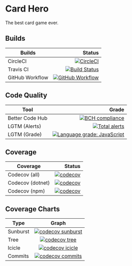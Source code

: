 # Card Hero

The best card game ever.

## Builds

|Builds|Status|
|---|---:|
|CircleCI|[![CircleCI](https://circleci.com/gh/kwokkan/card-hero.svg?style=svg)](https://circleci.com/gh/kwokkan/card-hero)|
|Travis CI|[![Build Status](https://travis-ci.com/kwokkan/card-hero.svg?branch=master)](https://travis-ci.com/kwokkan/card-hero)|
|GitHub Workflow|[![GitHub Workflow](https://github.com/kwokkan/card-hero/workflows/.NET%20Core/badge.svg)](https://github.com/kwokkan/card-hero/actions?query=workflow%3A%22.NET+Core%22)|

## Code Quality

|Tool|Grade|
|---|---:|
|Better Code Hub|[![BCH compliance](https://bettercodehub.com/edge/badge/kwokkan/card-hero?branch=master)](https://bettercodehub.com/)|
|LGTM (Alerts)|[![Total alerts](https://img.shields.io/lgtm/alerts/g/kwokkan/card-hero.svg?logo=lgtm&logoWidth=18)](https://lgtm.com/projects/g/kwokkan/card-hero/alerts/)|
|LGTM (Grade)|[![Language grade: JavaScript](https://img.shields.io/lgtm/grade/javascript/g/kwokkan/card-hero.svg?logo=lgtm&logoWidth=18)](https://lgtm.com/projects/g/kwokkan/card-hero/context:javascript)|

## Coverage

|Coverage|Status|
|---|---:|
|Codecov (all)|[![codecov](https://codecov.io/gh/kwokkan/card-hero/branch/master/graph/badge.svg)](https://codecov.io/gh/kwokkan/card-hero)|
|Codecov (dotnet)|[![codecov](https://codecov.io/gh/kwokkan/card-hero/branch/master/graph/badge.svg?flag=dotnet)](https://codecov.io/gh/kwokkan/card-hero)|
|Codecov (npm)|[![codecov](https://codecov.io/gh/kwokkan/card-hero/branch/master/graph/badge.svg?flag=npm)](https://codecov.io/gh/kwokkan/card-hero)|

## Coverage Charts

|Type|Graph|
|---|:---:|
|Sunburst|[![codecov sunburst](https://codecov.io/gh/kwokkan/card-hero/branch/master/graphs/sunburst.svg)](https://codecov.io/gh/kwokkan/card-hero)|
|Tree|[![codecov tree](https://codecov.io/gh/kwokkan/card-hero/branch/master/graphs/tree.svg)](https://codecov.io/gh/kwokkan/card-hero)|
|Icicle|[![codecov icicle](https://codecov.io/gh/kwokkan/card-hero/branch/master/graphs/icicle.svg)](https://codecov.io/gh/kwokkan/card-hero)|
|Commits|[![codecov commits](https://codecov.io/gh/kwokkan/card-hero/branch/master/graphs/commits.svg)](https://codecov.io/gh/kwokkan/card-hero)|
